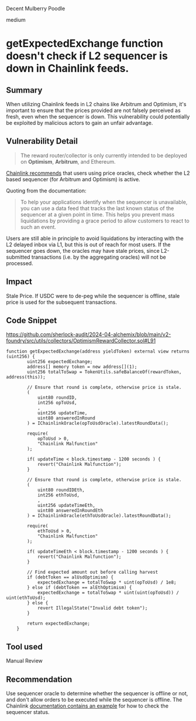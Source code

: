 Decent Mulberry Poodle

medium

# getExpectedExchange function doesn't check if L2 sequencer is down in Chainlink feeds.

## Summary

When utilizing Chainlink feeds in L2 chains like Arbitrum and Optimism, it's important to ensure that the prices provided are not falsely perceived as fresh, even when the sequencer is down. This vulnerability could potentially be exploited by malicious actors to gain an unfair advantage.

## Vulnerability Detail

> The reward router/collector is only currently intended to be deployed on **Optimism**, **Arbitrum**, and Ethereum.

[Chainlink recommends](https://docs.chain.link/data-feeds#l2-sequencer-uptime-feeds
) that users using price oracles, check whether the L2 based sequencer (for Arbitrum and Optimism) is active.

Quoting from the documentation:

> To help your applications identify when the sequencer is unavailable, you can use a data feed that tracks the last known status of the sequencer at a given point in time. This helps you prevent mass liquidations by providing a grace period to allow customers to react to such an event.

Users are still able in principle to avoid liquidations by interacting with the L2 delayed inbox via L1, but this is out of reach for most users. If the sequencer goes down, the oracles may have stale prices, since L2-submitted transactions (i.e. by the aggregating oracles) will not be processed.

## Impact

Stale Price. If USDC were to de-peg while the sequencer is offline, stale price is used for the subsequent transactions.

## Code Snippet

https://github.com/sherlock-audit/2024-04-alchemix/blob/main/v2-foundry/src/utils/collectors/OptimismRewardCollector.sol#L91

```solidity
function getExpectedExchange(address yieldToken) external view returns (uint256) {
        uint256 expectedExchange;
        address[] memory token = new address[](1);
        uint256 totalToSwap = TokenUtils.safeBalanceOf(rewardToken, address(this));

        // Ensure that round is complete, otherwise price is stale.
        (
            uint80 roundID,
            int256 opToUsd,
            ,
            uint256 updateTime,
            uint80 answeredInRound
        ) = IChainlinkOracle(opToUsdOracle).latestRoundData();
        
        require(
            opToUsd > 0, 
            "Chainlink Malfunction"
        );

        if( updateTime < block.timestamp - 1200 seconds ) {
            revert("Chainlink Malfunction");
        }

        // Ensure that round is complete, otherwise price is stale.
        (
            uint80 roundIDEth,
            int256 ethToUsd,
            ,
            uint256 updateTimeEth,
            uint80 answeredInRoundEth
        ) = IChainlinkOracle(ethToUsdOracle).latestRoundData();
        
        require(
            ethToUsd > 0, 
            "Chainlink Malfunction"
        );

        if( updateTimeEth < block.timestamp - 1200 seconds ) {
            revert("Chainlink Malfunction");
        }

        // Find expected amount out before calling harvest
        if (debtToken == alUsdOptimism) {
            expectedExchange = totalToSwap * uint(opToUsd) / 1e8;
        } else if (debtToken == alEthOptimism) {
            expectedExchange = totalToSwap * uint(uint(opToUsd)) / uint(ethToUsd);
        } else {
            revert IllegalState("Invalid debt token");
        }

        return expectedExchange;
    }
```

## Tool used

Manual Review

## Recommendation

Use sequencer oracle to determine whether the sequencer is offline or not, and don't allow orders to be executed while the sequencer is offline. The Chainlink [documentation contains an example](https://docs.chain.link/data-feeds/l2-sequencer-feeds#example-code) for how to check the sequencer status.